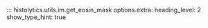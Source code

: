 ::: histolytics.utils.im.get_eosin_mask
    options.extra:
      heading_level: 2
      show_type_hint: true
